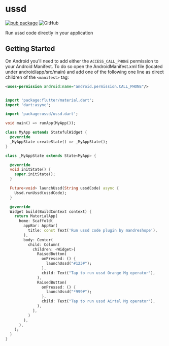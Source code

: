 # ussd
[![pub package](https://img.shields.io/pub/v/wave.svg?style=flat-square)](https://pub.dev/packages/ussd) ![GitHub](https://img.shields.io/github/license/mashape/apistatus.svg?longCache=true&style=flat-square)

Run ussd code directly in your application

## Getting Started

On Android you'll need to add either the `ACCESS_CALL_PHONE` permission to your Android Manifest. To do so open the AndroidManifest.xml file (located under android/app/src/main) and add one of the following one line as direct children of the `<manifest>` tag:
``` Xml
<uses-permission android:name="android.permission.CALL_PHONE"/>
```

``` Dart

import 'package:flutter/material.dart';
import 'dart:async';

import 'package:ussd/ussd.dart';

void main() => runApp(MyApp());

class MyApp extends StatefulWidget {
  @override
  _MyAppState createState() => _MyAppState();
}

class _MyAppState extends State<MyApp> {

  @override
  void initState() {
    super.initState();
  }

  Future<void> launchUssd(String ussdCode) async {
    Ussd.runUssd(ussdCode);
  }

  @override
  Widget build(BuildContext context) {
    return MaterialApp(
      home: Scaffold(
        appBar: AppBar(
          title: const Text('Run ussd code plugin by mandreshope'),
        ),
        body: Center(
          child: Column(
            children: <Widget>[
              RaisedButton(
                onPressed: () {
                  launchUssd("#123#");
                }, 
                child: Text("Tap to run ussd Orange Mg operator"),
              ),
              RaisedButton(
                onPressed: () {
                  launchUssd("*999#");
                }, 
                child: Text("Tap to run ussd Airtel Mg operator"),
              ),
            ],
          )
        ),
      ),
    );
  }
}

```
